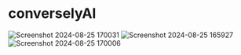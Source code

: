 # converselyAI
 
![Screenshot 2024-08-25 170031](https://github.com/user-attachments/assets/b5f8ddda-34d5-4ad5-ba58-6e61550d75d2)
![Screenshot 2024-08-25 165927](https://github.com/user-attachments/assets/156ec702-8f6d-4c50-84eb-3ea20e5f8756)
![Screenshot 2024-08-25 170006](https://github.com/user-attachments/assets/4940ff60-80a8-45ee-968f-44926b6e9b8a)
